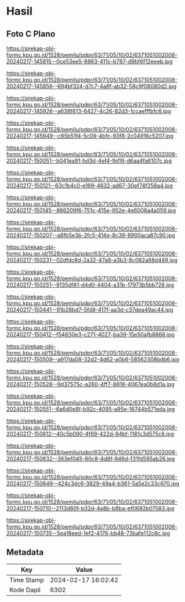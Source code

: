 # Hasil

## Foto C Plano

https://sirekap-obj-formc.kpu.go.id/1528/pemilu/pdpr/63/71/05/10/02/6371051002008-20240217-145815--0ce53ee5-8863-411c-b787-d9bf6f12eeeb.jpg

https://sirekap-obj-formc.kpu.go.id/1528/pemilu/pdpr/63/71/05/10/02/6371051002008-20240217-145856--694bf324-d7c7-4a6f-ab32-58c9f08080d2.jpg

https://sirekap-obj-formc.kpu.go.id/1528/pemilu/pdpr/63/71/05/10/02/6371051002008-20240217-145926--a638f613-6427-4c26-82d3-1ccaefffbfc6.jpg

https://sirekap-obj-formc.kpu.go.id/1528/pemilu/pdpr/63/71/05/10/02/6371051002008-20240217-145949--c85b51f4-5c09-4bfc-93f8-2c04916c5207.jpg

https://sirekap-obj-formc.kpu.go.id/1528/pemilu/pdpr/63/71/05/10/02/6371051002008-20240217-150051--b041ea91-bd3d-4ef4-9d19-d6aa4fa6107c.jpg

https://sirekap-obj-formc.kpu.go.id/1528/pemilu/pdpr/63/71/05/10/02/6371051002008-20240217-150121--63c1b4c0-e169-4832-ad67-30ef74f258a4.jpg

https://sirekap-obj-formc.kpu.go.id/1528/pemilu/pdpr/63/71/05/10/02/6371051002008-20240217-150145--866209f6-751c-415e-952e-4e6006a4a059.jpg

https://sirekap-obj-formc.kpu.go.id/1528/pemilu/pdpr/63/71/05/10/02/6371051002008-20240217-150207--a8fb5e3b-2fc5-414e-8c39-8900aca87c90.jpg

https://sirekap-obj-formc.kpu.go.id/1528/pemilu/pdpr/63/71/05/10/02/6371051002008-20240217-150231--02dfdc8d-2a32-47a8-a3b3-8c082a88d449.jpg

https://sirekap-obj-formc.kpu.go.id/1528/pemilu/pdpr/63/71/05/10/02/6371051002008-20240217-150251--9135df81-d4d0-4404-a31b-17973b5bb728.jpg

https://sirekap-obj-formc.kpu.go.id/1528/pemilu/pdpr/63/71/05/10/02/6371051002008-20240217-150441--91b28bd7-5fd9-417f-aa3d-c37dea49ac44.jpg

https://sirekap-obj-formc.kpu.go.id/1528/pemilu/pdpr/63/71/05/10/02/6371051002008-20240217-150412--f54630e3-c271-4027-ba39-15e50afb8868.jpg

https://sirekap-obj-formc.kpu.go.id/1528/pemilu/pdpr/63/71/05/10/02/6371051002008-20240217-150509--a917da08-32d2-4d62-a0b6-58562308bdb6.jpg

https://sirekap-obj-formc.kpu.go.id/1528/pemilu/pdpr/63/71/05/10/02/6371051002008-20240217-150528--9d37575c-a260-4ff7-8818-4067ea0b8d1a.jpg

https://sirekap-obj-formc.kpu.go.id/1528/pemilu/pdpr/63/71/05/10/02/6371051002008-20240217-150551--6a6d0e8f-b92c-4095-a95e-16744b571eda.jpg

https://sirekap-obj-formc.kpu.go.id/1528/pemilu/pdpr/63/71/05/10/02/6371051002008-20240217-150612--40c5b090-4f69-422d-94bf-1181c3d575c6.jpg

https://sirekap-obj-formc.kpu.go.id/1528/pemilu/pdpr/63/71/05/10/02/6371051002008-20240217-150632--363ef045-80c8-4d8f-946d-f31fd595ab26.jpg

https://sirekap-obj-formc.kpu.go.id/1528/pemilu/pdpr/63/71/05/10/02/6371051002008-20240217-150649--424c3dc6-3829-49a4-b361-5a5e2c33c670.jpg

https://sirekap-obj-formc.kpu.go.id/1528/pemilu/pdpr/63/71/05/10/02/6371051002008-20240217-150710--2113d60f-b32d-4a8b-b8ba-ef0682b07583.jpg

https://sirekap-obj-formc.kpu.go.id/1528/pemilu/pdpr/63/71/05/10/02/6371051002008-20240217-150735--5ea18eed-1ef2-4176-bb48-73bafe112c6c.jpg


## Metadata

| Key        | Value               |
| ---------- | ------------------- |
| Time Stamp | 2024-02-17 16:02:42 |
| Kode Dapil | 6302                |



